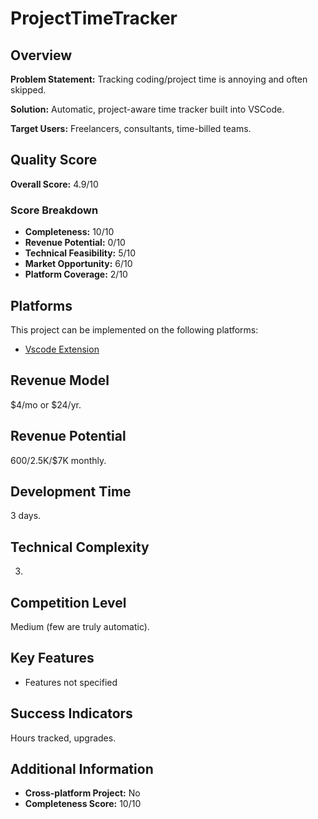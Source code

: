 # ProjectTimeTracker

## Overview
**Problem Statement:** Tracking coding/project time is annoying and often skipped.

**Solution:** Automatic, project-aware time tracker built into VSCode.

**Target Users:** Freelancers, consultants, time-billed teams.

## Quality Score
**Overall Score:** 4.9/10

### Score Breakdown
- **Completeness:** 10/10
- **Revenue Potential:** 0/10
- **Technical Feasibility:** 5/10
- **Market Opportunity:** 6/10
- **Platform Coverage:** 2/10

## Platforms
This project can be implemented on the following platforms:
- [Vscode Extension](./platforms/vscode-extension/)

## Revenue Model
$4/mo or $24/yr.

## Revenue Potential
$600/$2.5K/$7K monthly.

## Development Time
3 days.

## Technical Complexity
3.

## Competition Level
Medium (few are truly automatic).

## Key Features
- Features not specified

## Success Indicators
Hours tracked, upgrades.

## Additional Information
- **Cross-platform Project:** No
- **Completeness Score:** 10/10
